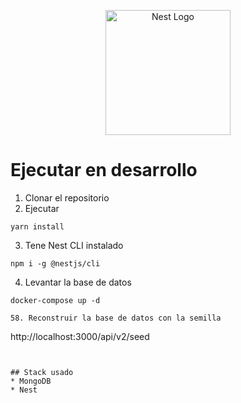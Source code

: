 <p align="center">
  <a href="http://nestjs.com/" target="blank"><img src="https://nestjs.com/img/logo-small.svg" width="200" alt="Nest Logo" /></a>
</p>

# Ejecutar en desarrollo

1. Clonar el repositorio
2. Ejecutar
```
yarn install
```
3. Tene Nest CLI instalado
```
npm i -g @nestjs/cli
```
4. Levantar la base de datos
```
docker-compose up -d
```
```
58. Reconstruir la base de datos con la semilla
```
http://localhost:3000/api/v2/seed
```


## Stack usado
* MongoDB
* Nest